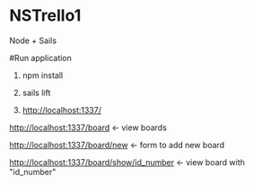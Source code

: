 # NSTrello1
Node + Sails

#Run application
1) npm install

2) sails lift

3) [http://localhost:1337/](http://localhost:1337/)

[http://localhost:1337/board](http://localhost:1337/board) <- view boards

[http://localhost:1337/board/new](http://localhost:1337/board/new) <- form to add new board

[http://localhost:1337/board/show/id_number](http://localhost:1337/board/show/id_number) <- view board with "id_number"

